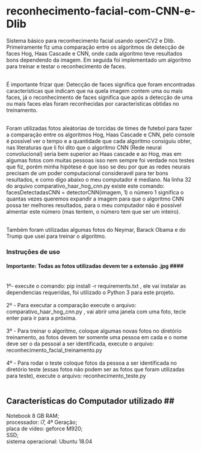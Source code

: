 # reconhecimento-facial-com-CNN-e-Dlib #
Sistema básico para reconhecimento facial usando openCV2 e Dlib. Primeiramente fiz uma comparação entre os algoritmos de detecção de faces Hog, Haas Cascade e CNN, onde cada algoritmo teve resultados bons dependendo da imagem. Em seguida foi implementado um algoritmo para treinar e testar o reconhecimento de faces.<br/><br/>

 É importante frizar que: Detecção de faces significa que foram encontradas características que indicam que na quela imagem contem uma ou mais faces, já o reconhecimento de faces significa que após a detecção de uma ou mais faces elas foram reconhecidas por caracteristicas obtidas no treinamento.<br/><br/> 

Foram utilizadas fotos aleátorias de torcidas de times de futebol para fazer a comparação entre os algoritmos Hog, Haas Cascade e CNN, pelo console é possível ver o tempo e a quantidade que cada algoritmo consiguiu obter, nas literaturas que li foi dito que o algoritmo CNN (Rede neural convolucional) seria bem superior ao Haas cascade e ao Hog, mas em algumas fotos com muitas pessoas isso nem sempre foi verdade nos testes que fiz, porém minha hipótese é que isso se deu por que as redes neurais precisam de um poder computacional consideravél para ter bons resultados, e como digo abaixo o meu computador é mediano. Na linha 32 do arquivo comparativo_haar_hog_cnn.py existe este comando: facesDetectadasCNN = detectorCNN(imagem, 1) o número 1 significa o quantas vezes queremos expandir a imagem para que o algoritmo CNN possa ter melhores resultados, para o meu computador não é possível almentar este número (mas tentem, o número tem que ser um inteiro).  <br/><br/>

Também foram utilizadas algumas fotos do Neymar, Barack Obama e do Trump que usei para treinar o algoritmo.<br/>

 ### Instruções de uso <br/>
 #### Importante: Todas as fotos utilizadas devem ter a extensão .jpg #### <br/><br/>
  1º- execute o comando: pip install -r requirements.txt , ele vai instalar as dependencias requeridas, foi utilizado o Python 3 para este projeto. <br/><br/>
  2º - Para executar a comparação execute o arquivo: comparativo_haar_hog_cnn.py , vai abrir uma janela com uma foto, tecle enter para ir para a próxima.<br/><br/>
  3º - Para treinar o algoritmo, coloque algumas novas fotos no diretório treinamento, as fotos devem ter somente uma pessoa em cada e o nome deve ser o da pessoal a ser identificada, execute o arquivo: reconhecimento_facial_treinamento.py<br/><br/> 
  4º - Para rodar o teste coloque fotos da pessoa a ser identificada no diretório teste (essas fotos não podem ser as fotos que foram utilizadas para teste), execute o arquivo: reconhecimento_teste.py <br/><br/>
  
  ## Características do Computador utilizado ##<br/>
  Notebook 8 GB RAM;<br/>
  processador: i7, 4ª Geração; <br/>
  placa de video: geforce M920; <br/>
  SSD; <br/>
  sistema operacional: Ubuntu 18.04 <br/>
  
  
  

